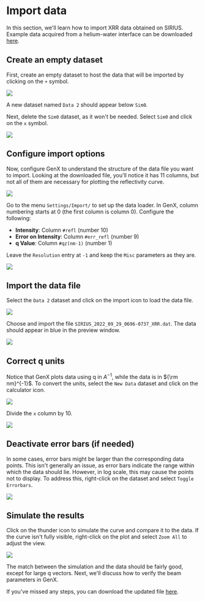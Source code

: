 # Import data

In this section, we'll learn how to import XRR data obtained on SIRIUS. Example data acquired from a helium-water interface can be downloaded [here](../../../_static/SIRIUS_2022_09_29_0696-0737_XRR.dat).

## Create an empty dataset

First, create an empty dataset to host the data that will be imported by clicking on the `+` symbol.

![](images/import-data-new-data.png)

A new dataset named `Data 2` should appear below `Sim0`.

Next, delete the `Sim0` dataset, as it won't be needed. Select `Sim0` and click on the `x` symbol.

![](images/import-data-delete-sim0.png)

## Configure import options

Now, configure GenX to understand the structure of the data file you want to import. Looking at the downloaded file, you'll notice it has 11 columns, but not all of them are necessary for plotting the reflectivity curve.

![](images/import-data-structure-file.png)

Go to the menu `Settings/Import/` to set up the data loader. In GenX, column numbering starts at 0 (the first column is column 0). Configure the following:

- **Intensity**: Column `#refl` (number 10)
- **Error on Intensity**: Column `#err_refl` (number 9)
- **q Value**: Column `#qz(nm-1)` (number 1)

Leave the `Resolution` entry at `-1` and keep the `Misc` parameters as they are.

![](images/import-data-loader-settings.png)

## Import the data file

Select the `Data 2` dataset and click on the import icon to load the data file.

![](images/import-data-import-data.png)

Choose and import the file `SIRIUS_2022_09_29_0696-0737_XRR.dat`. The data should appear in blue in the preview window.

![](images/import-data-raw-data.png)

## Correct q units

Notice that GenX plots data using q in $A^{-1}$, while the data is in ${\rm nm}^{-1}$. To convert the units, select the `New Data` dataset and click on the calculator icon.

![](images/import-data-calculator.png)

Divide the `x` column by 10.

![](images/import-data-divide-x.png)

## Deactivate error bars (if needed)

In some cases, error bars might be larger than the corresponding data points. This isn't generally an issue, as error bars indicate the range within which the data should lie. However, in log scale, this may cause the points not to display. To address this, right-click on the dataset and select `Toggle Errorbars`.

![](images/import-data-toggle-error.png)

## Simulate the results

Click on the thunder icon to simulate the curve and compare it to the data. If the curve isn't fully visible, right-click on the plot and select `Zoom All` to adjust the view.

![](images/import-data-first-simulation.png)

The match between the simulation and the data should be fairly good, except for large q vectors. Next, we'll discuss how to verify the beam parameters in GenX.

If you've missed any steps, you can download the updated file [here](../../../_static/water_first_simu.hgx).
